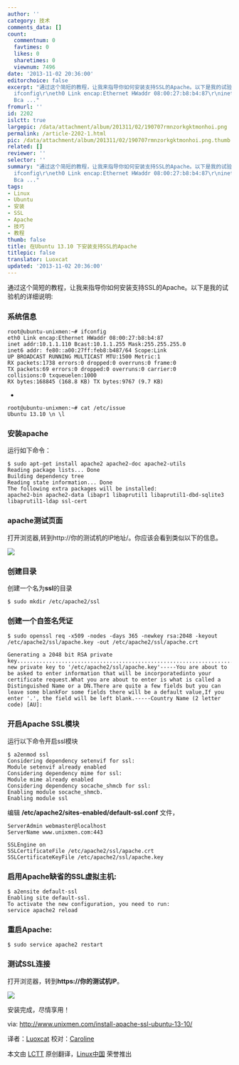```yaml
---
author: ''
category: 技术
comments_data: []
count:
  commentnum: 0
  favtimes: 0
  likes: 0
  sharetimes: 0
  viewnum: 7496
date: '2013-11-02 20:36:00'
editorchoice: false
excerpt: "通过这个简短的教程，让我来指导你如何安装支持SSL的Apache。以下是我的试验机的详细说明:\r\n系统信息\r\nroot@ubuntu-unixmen:~#
  ifconfig\r\neth0 Link encap:Ethernet HWaddr 08:00:27:b8:b4:87\r\ninet addr:10.1.1.110
  Bca ..."
fromurl: ''
id: 2202
islctt: true
largepic: /data/attachment/album/201311/02/190707rmnzorkgktmonhoi.png
permalink: /article-2202-1.html
pic: /data/attachment/album/201311/02/190707rmnzorkgktmonhoi.png.thumb.jpg
related: []
reviewer: ''
selector: ''
summary: "通过这个简短的教程，让我来指导你如何安装支持SSL的Apache。以下是我的试验机的详细说明:\r\n系统信息\r\nroot@ubuntu-unixmen:~#
  ifconfig\r\neth0 Link encap:Ethernet HWaddr 08:00:27:b8:b4:87\r\ninet addr:10.1.1.110
  Bca ..."
tags:
- Linux
- Ubuntu
- 安装
- SSL
- Apache
- 技巧
- 教程
thumb: false
title: 在Ubuntu 13.10 下安装支持SSL的Apache
titlepic: false
translator: Luoxcat
updated: '2013-11-02 20:36:00'
---
```


通过这个简短的教程，让我来指导你如何安装支持SSL的Apache。以下是我的试验机的详细说明:


### **系统信息**



```
root@ubuntu-unixmen:~# ifconfig
eth0 Link encap:Ethernet HWaddr 08:00:27:b8:b4:87
inet addr:10.1.1.110 Bcast:10.1.1.255 Mask:255.255.255.0
inet6 addr: fe80::a00:27ff:feb8:b487/64 Scope:Link
UP BROADCAST RUNNING MULTICAST MTU:1500 Metric:1
RX packets:1738 errors:0 dropped:0 overruns:0 frame:0
TX packets:69 errors:0 dropped:0 overruns:0 carrier:0
collisions:0 txqueuelen:1000
RX bytes:168845 (168.8 KB) TX bytes:9767 (9.7 KB)
```

-



```
root@ubuntu-unixmen:~# cat /etc/issue
Ubuntu 13.10 \n \l
```

### **安装apache**


运行如下命令：



```
$ sudo apt-get install apache2 apache2-doc apache2-utils
Reading package lists... Done
Building dependency tree 
Reading state information... Done
The following extra packages will be installed:
apache2-bin apache2-data libapr1 libaprutil1 libaprutil1-dbd-sqlite3 libaprutil1-ldap ssl-cert
```

### **apache测试页面**


打开浏览器,转到http://你的测试机的IP地址/。你应该会看到类似以下的信息。


![](http://180016988.r.cdn77.net/wp-content/uploads/2013/10/apache2-ubuntu.png) 


### **创建目录**


创建一个名为**ssl**的目录



```
$ sudo mkdir /etc/apache2/ssl
```

### **创建一个自签名凭证**



```
$ sudo openssl req -x509 -nodes -days 365 -newkey rsa:2048 -keyout /etc/apache2/ssl/apache.key -out /etc/apache2/ssl/apache.crt

Generating a 2048 bit RSA private key.......................................................................................+++....................................+++writing new private key to '/etc/apache2/ssl/apache.key'-----You are about to be asked to enter information that will be incorporatedinto your certificate request.What you are about to enter is what is called a Distinguished Name or a DN.There are quite a few fields but you can leave some blankFor some fields there will be a default value,If you enter '.', the field will be left blank.-----Country Name (2 letter code) [AU]:
```

### **开启Apache SSL模块**


运行以下命令开启ssl模块



```
$ a2enmod ssl
Considering dependency setenvif for ssl:
Module setenvif already enabled
Considering dependency mime for ssl:
Module mime already enabled
Considering dependency socache_shmcb for ssl:
Enabling module socache_shmcb.
Enabling module ssl
```

编辑 **/etc/apache2/sites-enabled/default-ssl.conf** 文件，



```
ServerAdmin webmaster@localhost
ServerName www.unixmen.com:443

SSLEngine on
SSLCertificateFile /etc/apache2/ssl/apache.crt
SSLCertificateKeyFile /etc/apache2/ssl/apache.key
```

### **启用Apache缺省的SSL虚拟主机:**



```
$ a2ensite default-ssl
Enabling site default-ssl.
To activate the new configuration, you need to run:
service apache2 reload
```

### **重启Apache:**



```
$ sudo service apache2 restart
```

### **测试SSL连接**


打开浏览器，转到**https://你的测试机IP**。


 ![](/data/attachment/album/201311/02/190707rmnzorkgktmonhoi.png)


安装完成，尽情享用！


 


via: <http://www.unixmen.com/install-apache-ssl-ubuntu-13-10/>


译者：[Luoxcat](https://github.com/Luoxcat) 校对：[Caroline](https://github.com/carolinewuyan)


本文由 [LCTT](https://github.com/LCTT/TranslateProject) 原创翻译，[Linux中国](http://linux.cn/) 荣誉推出
